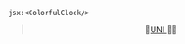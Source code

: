 `jsx:<ColorfulClock/>`

> <center> 🔹<a href="../xEDU/UNIVERSITY.md" class="internal-link" target=”_blank”>UNI </a>🏫🔹</center>